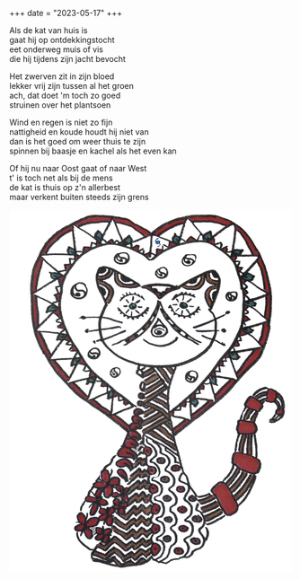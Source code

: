 +++
date = "2023-05-17"
+++

Als de kat van huis is \
gaat hij op ontdekkingstocht \
eet onderweg muis of vis \
die hij tijdens zijn jacht bevocht

Het zwerven zit in zijn bloed \
lekker vrij zijn tussen al het groen \
ach, dat doet 'm toch zo goed \
struinen over het plantsoen

Wind en regen is niet zo fijn \
nattigheid en koude houdt hij niet van \
dan is het goed om weer thuis te zijn \
spinnen bij baasje en kachel als het even kan

Of hij nu naar Oost gaat of naar West \
t' is toch net als bij de mens \
de kat is thuis op z'n allerbest  \
maar verkent buiten steeds zijn grens

![poes](poes.png)
